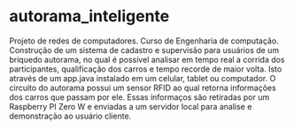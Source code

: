 # autorama_inteligente
Projeto de redes de computadores. Curso de Engenharia de computação. 
Construção de um sistema de cadastro e supervisão para usuários de um briquedo autorama, no qual é possível analisar em tempo
real a corrida dos participantes, qualificação dos carros e tempo recorde de maior volta. Isto através de um app.java instalado
em um celular, tablet ou computador.
O circuito do autorama possui um sensor RFID ao qual retorna informações dos carros que passam por ele. Essas informaços são
retiradas por um Raspberry PI Zero W e enviadas a um servidor local para analise e demonstração ao usuário cliente. 
